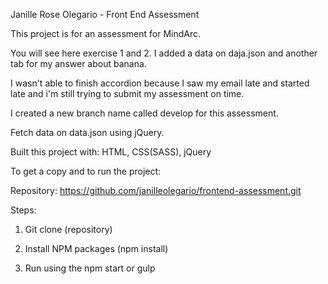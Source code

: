 Janille Rose Olegario -
Front End Assessment

This project is for an assessment for MindArc.

You will see here exercise 1 and 2. 
I added a data on daja.json and another tab for my answer about banana.

I wasn't able to finish accordion because I saw my email late and started late and i'm still trying to submit my assessment on time.

I created a new branch name called develop for this assessment.

Fetch data on data.json using jQuery.

Built this project with:
HTML,
CSS(SASS),
jQuery

To get a copy and to run the project:

Repository: https://github.com/janilleolegario/frontend-assessment.git

Steps:

1. Git clone (repository)

2. Install NPM packages (npm install)

3. Run using the npm start or gulp
